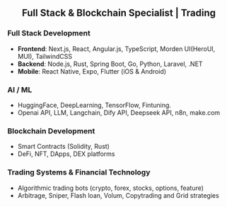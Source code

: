 <h2 align="center">Full Stack & Blockchain Specialist | Trading</h2>

### Full Stack Development
- **Frontend**: Next.js, React, Angular.js, TypeScript, Morden UI(HeroUI, MUI), TailwindCSS
- **Backend**: Node.js, Rust, Spring Boot, Go, Python, Laravel, .NET
- **Mobile**: React Native, Expo, Flutter (iOS & Android)

### AI / ML
- HuggingFace, DeepLearning, TensorFlow, Fintuning.
- Openai API, LLM, Langchain, Dify API, Deepseek API, n8n, make.com

### Blockchain Development
- Smart Contracts (Solidity, Rust)
- DeFi, NFT, DApps, DEX platforms

### Trading Systems & Financial Technology
- Algorithmic trading bots (crypto, forex, stocks, options, feature)
- Arbitrage, Sniper, Flash loan, Volum, Copytrading and Grid strategies


